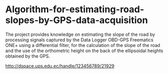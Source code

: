 # Algorithm-for-estimating-road-slopes-by-GPS-data-acquisition
The project provides knowledge on estimating the slope of the road by processing signals captured by the Data Logger OBD-GPS Freematics ONE+ using a differential filter, for the calculation of the slope of the road and the use of the orthometric height on the back of the ellipsoidal heights obtained by the GPS.

http://dspace.ups.edu.ec/handle/123456789/21929
